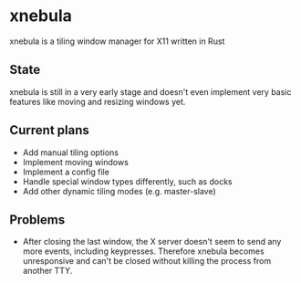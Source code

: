 # xnebula
xnebula is a tiling window manager for X11 written in Rust

## State
xnebula is still in a very early stage and doesn't even implement very basic features like moving and resizing windows yet.

## Current plans
- Add manual tiling options
- Implement moving windows
- Implement a config file
- Handle special window types differently, such as docks
- Add other dynamic tiling modes (e.g. master-slave)

## Problems
- After closing the last window, the X server doesn't seem to send any more events, including keypresses. Therefore xnebula becomes unresponsive and can't be closed without killing the process from another TTY.
